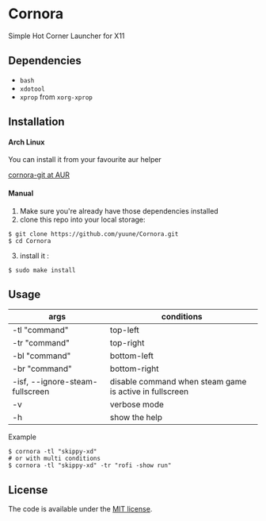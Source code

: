 # Cornora
Simple Hot Corner Launcher for X11

## Dependencies

- `bash`
- `xdotool`
- `xprop` from `xorg-xprop`

## Installation

#### Arch Linux

You can install it from your favourite aur helper

[cornora-git at AUR](https://aur.archlinux.org/packages/cornora-git/)

#### Manual

1. Make sure you're already have those dependencies installed
2. clone this repo into your local storage:
```
$ git clone https://github.com/yuune/Cornora.git
$ cd Cornora
```
3. install it :
```
$ sudo make install
```

## Usage

| args                            | conditions                                              |
| ------------------------------- | ------------------------------------------------------- |
| -tl "command"                   | top-left                                                |
| -tr "command"                   | top-right                                               |
| -bl "command"                   | bottom-left                                             |
| -br "command"                   | bottom-right                                            |
| -isf, --ignore-steam-fullscreen | disable command when steam game is active in fullscreen |
| -v                              | verbose mode                                            |
| -h                              | show the help                                           |

Example
```
$ cornora -tl "skippy-xd"
# or with multi conditions
$ cornora -tl "skippy-xd" -tr "rofi -show run"      
```
      
## License

The code is available under the [MIT license](LICENSE).
